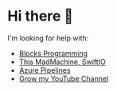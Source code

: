 # Hi there 🌊


I'm looking for help with:
- [Blocks Programming](https://github.com/ssouzawallace/blocks-programming)
- [This MadMachine, SwiftIO](https://github.com/madmachineio/SwiftIO)
- [Azure Pipelines](https://github.com/ssouzawallace/azure-pipelines-tasks)
- [Grow my YouTube Channel](https://www.youtube.com/channel/UCZPrgtR2obUmAN2vQz4zzTQ)
